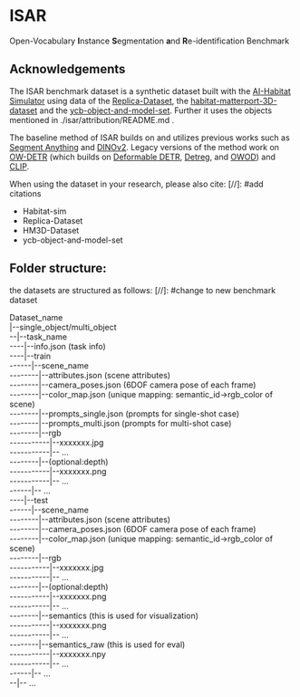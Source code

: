 # ISAR
Open-Vocabulary **I**nstance **S**egmentation **a**nd **R**e-identification Benchmark


## Acknowledgements
The ISAR benchmark dataset is a synthetic dataset built with the [AI-Habitat Simulator][habitat_link] using data of the [Replica-Dataset][Replica_link], the [habitat-matterport-3D-dataset][hm3d_link] and the [ycb-object-and-model-set][ycb_link]. Further it uses the objects mentioned in ./isar/attribution/README.md .

The baseline method of ISAR builds on and utilizes previous works such as [Segment Anything][SAM_link] and [DINOv2][dino_link]. 
Legacy versions of the method work on [OW-DETR][ow_detr_link]  (which builds on 
[Deformable DETR][deformable_detr_link], [Detreg][Detreg_link], and [OWOD][OWOD_link]) and [CLIP][clip_link].

[ow_detr_link]: https://github.com/akshitac8/OW-DETR
[deformable_detr_link]: https://github.com/fundamentalvision/Deformable-DETR
[Detreg_link]: https://github.com/amirbar/DETReg
[OWOD_link]: https://github.com/JosephKJ/OWOD
[clip_link]: https://github.com/openai/CLIP
[SAM_link]: https://github.com/facebookresearch/segment-anything
[dino_link]: https://github.com/facebookresearch/dinov2
[habitat_link]: https://github.com/facebookresearch/habitat-sim
[Replica_link]: https://github.com/facebookresearch/Replica-Dataset
[hm3d_link]: https://github.com/facebookresearch/habitat-matterport3d-dataset
[ycb_link]: https://www.ycbbenchmarks.com/

When using the dataset in your research, please also cite: [//]: #add citations
* Habitat-sim
* Replica-Dataset
* HM3D-Dataset
* ycb-object-and-model-set


## Folder structure:
the datasets are structured as follows: [//]: #change to new benchmark dataset

Dataset_name <br>
|--single_object/multi_object <br>
--|--task_name <br>
----|--info.json (task info) <br>
----|--train <br>
------|--scene_name<br>
--------|--attributes.json (scene attributes) <br>
--------|--camera_poses.json (6DOF camera pose of each frame) <br>
--------|--color_map.json (unique mapping: semantic_id->rgb_color of scene) <br>
--------|--prompts_single.json (prompts for single-shot case) <br>
--------|--prompts_multi.json (prompts for multi-shot case) <br>
--------|--rgb <br>
-----------|--xxxxxxx.jpg <br>
-----------|-- ... <br>
--------|--(optional:depth) <br>
-----------|--xxxxxxx.png <br>
-----------|-- ... <br>
------|-- ... <br>
----|--test <br>
------|--scene_name<br>
--------|--attributes.json (scene attributes) <br>
--------|--camera_poses.json (6DOF camera pose of each frame) <br>
--------|--color_map.json (unique mapping: semantic_id->rgb_color of scene) <br>
--------|--rgb <br>
-----------|--xxxxxxx.jpg <br>
-----------|-- ... <br>
--------|--(optional:depth) <br>
-----------|--xxxxxxx.png <br>
-----------|-- ... <br>
--------|--semantics (this is used for visualization) <br>
-----------|--xxxxxxx.png <br>
-----------|-- ... <br>
--------|--semantics_raw (this is used for eval) <br>
-----------|--xxxxxxx.npy <br>
-----------|-- ... <br>
------|-- ... <br>
--|-- ... <br>